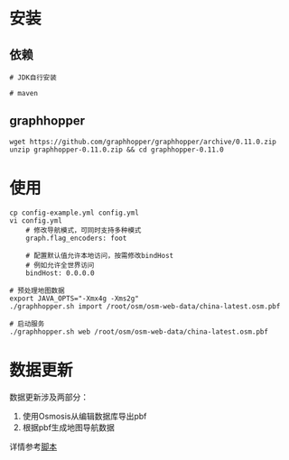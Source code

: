 
# 安装
## 依赖
```
# JDK自行安装

# maven

```

## graphhopper
```
wget https://github.com/graphhopper/graphhopper/archive/0.11.0.zip
unzip graphhopper-0.11.0.zip && cd graphhopper-0.11.0
```

# 使用
```
cp config-example.yml config.yml
vi config.yml
    # 修改导航模式，可同时支持多种模式
    graph.flag_encoders: foot
    
    # 配置默认值允许本地访问，按需修改bindHost
    # 例如允许全世界访问
    bindHost: 0.0.0.0
    
# 预处理地图数据
export JAVA_OPTS="-Xmx4g -Xms2g"
./graphhopper.sh import /root/osm/osm-web-data/china-latest.osm.pbf

# 启动服务
./graphhopper.sh web /root/osm/osm-web-data/china-latest.osm.pbf
```


# 数据更新
数据更新涉及两部分：
1. 使用Osmosis从编辑数据库导出pbf
2. 根据pbf生成地图导航数据   

详情参考[脚本](./scripts/refresh-gh-data.sh)